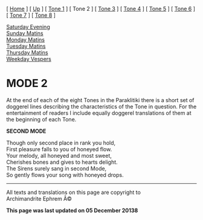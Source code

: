 \[ [Home](index.md) \] \[ [Up](oktoich.md) \] \[ [Tone 1](tone1.md) \]
\[ Tone 2 \] \[ [Tone 3](tone3.md) \] \[ [Tone 4](tone4.md) \]
\[ [Tone 5](tone5.md) \] \[ [Tone 6](tone6.md) \]
\[ [Tone 7](tone7.md) \] \[ [Tone 8](tone8.md) \]

[Saturday Evening](sat2ec.md)\
[Sunday Matins](sun2mc.md)\
[Monday Matins](monday_matins1.md)\
[Tuesday Matins](tuesday_matins.md)\
[Thursday Matins](thursday_matins1.md)\
[Weekday Vespers](weekday_vespers1.md)

MODE 2
======

At the end of each of the eight Tones in the Paraklitiki there is a
short set of doggerel lines describing the characteristics of the Tone
in question. For the entertainment of readers I include equally doggerel
translations of them at the beginning of each Tone.

**SECOND MODE**

Though only second place in rank you hold,\
First pleasure falls to you of honeyed flow.\
Your melody, all honeyed and most sweet,\
Cherishes bones and gives to hearts delight.\
The Sirens surely sang in second Mode,\
So gently flows your song with honeyed drops.

------------------------------------------------------------------------

All texts and translations on this page are copyright to\
Archimandrite Ephrem Â©

**This page was last updated on 05 December 20138**
